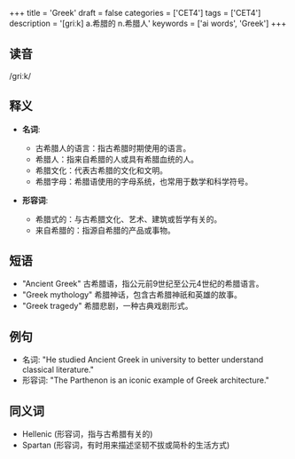 +++
title = 'Greek'
draft = false
categories = ['CET4']
tags = ['CET4']
description = '[griːk] a.希腊的 n.希腊人'
keywords = ['ai words', 'Greek']
+++

## 读音
/ɡriːk/

## 释义
- **名词**:
   - 古希腊人的语言：指古希腊时期使用的语言。
   - 希腊人：指来自希腊的人或具有希腊血统的人。
   - 希腊文化：代表古希腊的文化和文明。
   - 希腊字母：希腊语使用的字母系统，也常用于数学和科学符号。

- **形容词**:
   - 希腊式的：与古希腊文化、艺术、建筑或哲学有关的。
   - 来自希腊的：指源自希腊的产品或事物。

## 短语
- "Ancient Greek" 古希腊语，指公元前9世纪至公元4世纪的希腊语言。
- "Greek mythology" 希腊神话，包含古希腊神祇和英雄的故事。
- "Greek tragedy" 希腊悲剧，一种古典戏剧形式。

## 例句
- 名词: "He studied Ancient Greek in university to better understand classical literature."
- 形容词: "The Parthenon is an iconic example of Greek architecture."

## 同义词
- Hellenic (形容词，指与古希腊有关的)
- Spartan (形容词，有时用来描述坚韧不拔或简朴的生活方式)
